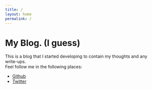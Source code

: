 ```yaml
---
title: /
layout: home
permalink: /
---
```

# My Blog. (I guess)
This is a blog that I started developing to contain my thoughts and any
write-ups.
<br>
Feel follow me in the following places:<br>
* [Github](https://github.com/Pascal-0x90)
* [Twitter](https://twitter.com/Pascal_0x90)
